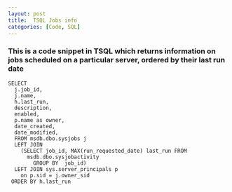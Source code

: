 ```yaml
---
layout: post
title:  TSQL Jobs info
categories: [Code, SQL]
---
```


### This is a code snippet in TSQL which returns information on jobs scheduled on a particular server, ordered by their last run date

```
SELECT
  j.job_id,
  j.name,
  h.last_run,
  description,
  enabled,
  p.name as owner,
  date_created,
  date_modified,
  FROM msdb.dbo.sysjobs j
  LEFT JOIN
    (SELECT job_id, MAX(run_requested_date) last_run FROM
      msdb.dbo.sysjobactivity
        GROUP BY  job_id)
  LEFT JOIN sys.server_principals p
    on p.sid = j.owner_sid
 ORDER BY h.last_run
```
